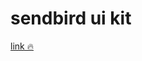 # sendbird ui kit

[link 🔥](https://sendbird.com/docs/uikit/v1/react/quickstart/send-first-message)
